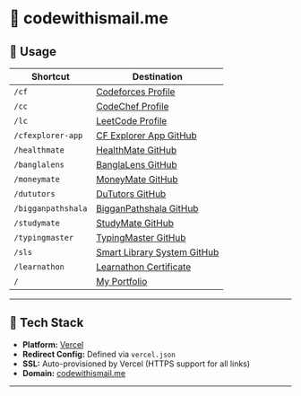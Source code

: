 # 🔗 codewithismail.me 

## 🚀 Usage

| Shortcut | Destination |
|----------|-------------|
| `/cf` | [Codeforces Profile](https://codeforces.com/profile/Code_with_Ismail) |
| `/cc` | [CodeChef Profile](https://www.codechef.com/users/codewithismail) |
| `/lc` | [LeetCode Profile](https://leetcode.com/u/CodeWithIsmail) |
| `/cfexplorer-app` | [CF Explorer App GitHub](https://github.com/CodeWithIsmail/CF-Explorer-App/) |
| `/healthmate` | [HealthMate GitHub](https://github.com/CodeWithIsmail/HealthMate/) |
| `/banglalens` | [BanglaLens GitHub](https://github.com/CodeWithIsmail/BanglaLens) |
| `/moneymate` | [MoneyMate GitHub](https://github.com/CodeWithIsmail/MoneyMate) |
| `/dututors` | [DuTutors GitHub](https://github.com/Learnathon-By-Geeky-Solutions/react-ive) |
| `/bigganpathshala` | [BigganPathshala GitHub](https://github.com/CodeWithIsmail/BigganPathshala) |
| `/studymate` | [StudyMate GitHub](https://github.com/CodeWithIsmail/StudyMate) |
| `/typingmaster` | [TypingMaster GitHub](https://github.com/CodeWithIsmail/SPL-1) |
| `/sls` | [Smart Library System GitHub](https://github.com/CodeWithIsmail/Smart-Library-System) |
| `/learnathon` | [Learnathon Certificate](https://learnathonproducts.geeky.solutions/products/df7c95d0-290c-40b4-a647-723003e88107/certificate) |
| `/` | [My Portfolio](https://portfolio.codewithismail.me) |

---

## 📁 Tech Stack

- **Platform:** [Vercel](https://vercel.com/)
- **Redirect Config:** Defined via `vercel.json`  
- **SSL:** Auto-provisioned by Vercel (HTTPS support for all links)
- **Domain:** [codewithismail.me](https://codewithismail.me)

---

